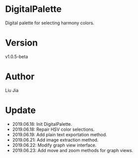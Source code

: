 # DigitalPalette
Digital palette for selecting harmony colors.

# Version
v1.0.5-beta

# Author
Liu Jia

# Update
* 2019.06.18: Init DigitalPalette.
* 2019.06.18: Repair HSV color selections.
* 2019.06.19: Add plain text exportation method.
* 2019.06.21: Add image extraction method.
* 2019.06.22: Modify graph view interface.
* 2019.06.23: Add move and zoom methods for graph views.
